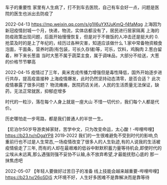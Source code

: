 
车子的重要性
家里有人生病了，打不到车去医院，自己有车会好一点，问题是医院的医生也派出去防疫了

2022-04-13
https://mp.weixin.qq.com/s/g1Il6uYXfJuKmQ-f4faMqg
上海因为新冠疫情封城一个月，快递，物流，实体店都没有了，居民进行居家隔离
上海的防疫政策出现问题，后面开始慢慢恢复，但是对于不做饭的人冲击还是挺大的
0.抢菜及时的是上了年纪的，经历过各种灾害，知道应该做什么
1.家中常备物资粮食   泡面，干面条，营养时蔬(有包装，可长久存储)等，可乐，饮料，鸡胸肉
2.葱白留着，种下来长葱苗
当时大葱不属于蔬菜主食，属于调味品，大部分不给送，大葱的价格节节攀高

2022-04-15
疫情过了三年，奥米克戎传播力增强但是毒性降低，国外开始逐步进行共存，提高疫苗接种
上海疫情爆发，此时仍然坚持动态清零，是否合适？
此次疫情暴露了很多问题？ 物流瘫痪，医院药店关闭，人民的生活质量无法保证，缺药，无法正常就医，抑郁症增多

时代的一粒沙，落在每个人身上就是一座大山
不惜一切代价，我们每个人都是代价。

历史哪怕走一步弯路，都是我们普通人的半世一生。

【尼泊尔50岁导游卖掉家财，苦学中文，只为改变命运，太心酸！-哔哩哔哩】 https://b23.tv/nDgaYP8
2019-2022
我们的一生很难避免不受到时代的影响,负重前行也不过是人生常态,一场疫情改变了很多人的人生轨迹,有的人说我的生活被疫情偷走了三年,
而有的人却在最艰难的低谷中默默积蓄力量等待机会,即使时代的尘埃从未远离,那么遇强则强不妥协不认输,永不放弃希望,才最能抚慰心底的
那一抹焦虑吧

2022-05-07
【年轻人要做好过苦日子的准备 线上技能会越来越重要-哔哩哔哩】 https://b23.tv/26oSDjS
大环境不好，人生好多困难不是靠解决而是靠等待

